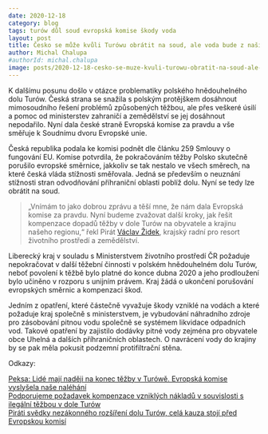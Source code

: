 ```yaml
---
date: 2020-12-18
category: blog
tags: turów důl soud evropská komise škody voda
layout: post
title: Česko se může kvůli Turówu obrátit na soud, ale voda bude z naší krajiny odtékat dál
author: Michal Chalupa
#authorId: michal.chalupa
image: posts/2020-12-18-cesko-se-muze-kvuli-turowu-obratit-na-soud-ale-voda-bude-z-nasi-krajiny-odtekat-dal.jpg
---
```

K dalšímu posunu došlo v otázce problematiky polského hnědouhelného dolu Turów. Česká strana se snažila s polským protějškem dosáhnout mimosoudního řešení problémů způsobených těžbou, ale přes veškeré úsilí a pomoc od ministerstev zahraničí a zemědělství se jej dosáhnout nepodařilo. Nyní dala české straně Evropská komise za pravdu a vše směřuje k Soudnímu dvoru Evropské unie.

Česká republika podala ke komisi podnět dle článku 259 Smlouvy o fungování EU. Komise potvrdila, že pokračováním těžby Polsko skutečně porušilo evropské směrnice, jakkoliv se tak nestalo ve všech směrech, na které česká vláda stížnosti směřovala. Jedná se především o neuznání stížnosti stran odvodňování příhraniční oblasti poblíž dolu. Nyní se tedy lze obrátit na soud.

>„Vnímám to jako dobrou zprávu a těší mne, že nám dala Evropská komise za pravdu. Nyní budeme zvažovat další kroky, jak řešit kompenzace dopadů těžby v dole Turów na obyvatele a krajinu našeho regionu,“ řekl Pirát [Václav Židek](/lide/vaclav-zidek), krajský radní pro resort životního prostředí a zemědělství.

Liberecký kraj v souladu s Ministerstvem životního prostředí ČR požaduje nepokračovat v další těžební činnosti v polském hnědouhelném dolu Turów, neboť povolení k těžbě bylo platné do konce dubna 2020 a jeho prodloužení bylo učiněno v rozporu s unijním právem. Kraj žádá o ukončení porušování evropských směrnic a kompenzaci škod.

Jedním z opatření, které částečně vyvažuje škody vzniklé na vodách a které požaduje kraj společně s ministerstvem, je vybudování náhradního zdroje pro zásobování pitnou vodu společně se systémem likvidace odpadních vod. Takové opatření by zajistilo dodávky pitné vody zejména pro obyvatele obce Uhelná a dalších příhraničních oblastech. O navrácení vody do krajiny by se pak měla pokusit podzemní protifiltrační stěna.

Odkazy:

[Peksa: Lidé mají naději na konec těžby v Turówě. Evropská komise vyslyšela naše naléhání](https://www.pirati.cz/tiskove-zpravy/evropska-komise-vyslysela-nalehani-nadeje-na-konec-tezby-v-turowe.html)<br/>
[Podporujeme požadavek kompenzace vzniklých nákladů v souvislosti s ilegální těžbou v dole Turów](/aktuality/podporujeme-pozadavek-kompenzace-vzniklych-nakladu-v-souvislosti-s-ilegalni-tezbou-v-dole-turow.html)<br/>
[Piráti svědky nezákonného rozšíření dolu Turów, celá kauza stojí před Evropskou komisí](/aktuality/pirati-svedky-nezakonneho-rozsireni-dolu-turow-cela-kauza-stoji-pred-evropskou-komisi.html)